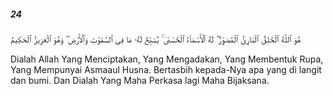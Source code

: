 ##### 24

<span class="ayah">هُوَ ٱللَّهُ ٱلْخَٰلِقُ ٱلْبَارِئُ ٱلْمُصَوِّرُ ۖ لَهُ ٱلْأَسْمَآءُ ٱلْحُسْنَىٰ ۚ يُسَبِّحُ لَهُۥ مَا فِى ٱلسَّمَٰوَٰتِ وَٱلْأَرْضِ ۖ وَهُوَ ٱلْعَزِيزُ ٱلْحَكِيمُ</span>

<span class="ayah_translation">Dialah Allah Yang Menciptakan, Yang Mengadakan, Yang Membentuk Rupa, Yang Mempunyai Asmaaul Husna. Bertasbih kepada-Nya apa yang di langit dan bumi. Dan Dialah Yang Maha Perkasa lagi Maha Bijaksana.</span>
